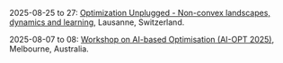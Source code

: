 2025-08-25 to 27: [Optimization Unplugged - Non-convex landscapes, dynamics and learning](https://optimization-unplugged.github.io/), Lausanne, Switzerland.

2025-08-07 to 08: [Workshop on AI-based Optimisation (AI-OPT 2025)](https://optima.org.au/2025-workshop-on-ai-based-optimisation-ai-opt-2025/), Melbourne, Australia.

